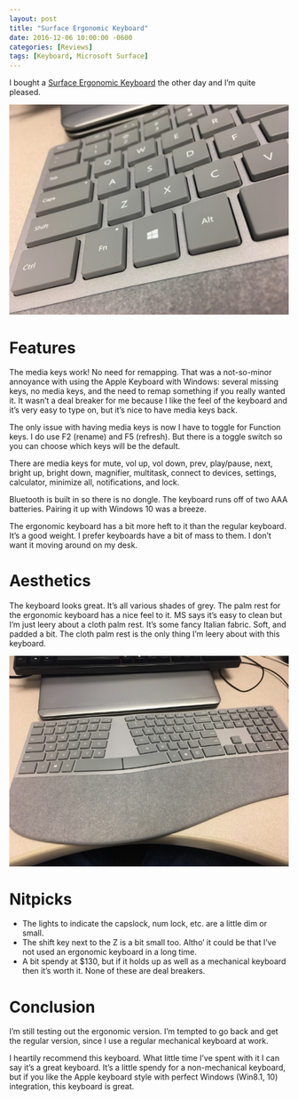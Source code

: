 ```yaml
---
layout: post
title: "Surface Ergonomic Keyboard"
date: 2016-12-06 10:00:00 -0600
categories: [Reviews]
tags: [Keyboard, Microsoft Surface]
---
```


I bought a [Surface Ergonomic Keyboard](https://www.microsoft.com/en-us/surface/accessories/surface-ergonomic-keyboard) the other day and I’m quite pleased.

![pic](/assets/2016/12/surfacekb.jpg)

# Features

The media keys work! No need for remapping. That was a not-so-minor annoyance with using the Apple Keyboard with Windows: several missing keys, no media keys, and the need to remap something if you really wanted it. It wasn’t a deal breaker for me because I like the feel of the keyboard and it’s very easy to type on, but it’s nice to have media keys back.

The only issue with having media keys is now I have to toggle for Function keys. I do use F2 (rename) and F5 (refresh). But there is a toggle switch so you can choose which keys will be the default.

There are media keys for mute, vol up, vol down, prev, play/pause, next, bright up, bright down, magnifier, multitask, connect to devices, settings, calculator, minimize all, notifications, and lock.

Bluetooth is built in so there is no dongle. The keyboard runs off of two AAA batteries. Pairing it up with Windows 10 was a breeze.

The ergonomic keyboard has a bit more heft to it than the regular keyboard. It’s a good weight. I prefer keyboards have a bit of mass to them. I don’t want it moving around on my desk.

# Aesthetics

The keyboard looks great. It’s all various shades of grey. The palm rest for the ergonomic keyboard has a nice feel to it. MS says it’s easy to clean but I’m just leery about a cloth palm rest. It’s some fancy Italian fabric. Soft, and padded a bit. The cloth palm rest is the only thing I’m leery about with this keyboard.

![pic](/assets/2016/12/surfacekb2.jpg)

# Nitpicks

* The lights to indicate the capslock, num lock, etc. are a little dim or small.
* The shift key next to the Z is a bit small too. Altho’ it could be that I’ve not used an ergonomic keyboard in a long time.
* A bit spendy at $130, but if it holds up as well as a mechanical keyboard then it’s worth it.
None of these are deal breakers.

# Conclusion

I’m still testing out the ergonomic version. I’m tempted to go back and get the regular version, since I use a regular mechanical keyboard at work.

I heartily recommend this keyboard. What little time I’ve spent with it I can say it’s a great keyboard. It’s a little spendy for a non-mechanical keyboard, but if you like the Apple keyboard style with perfect Windows (Win8.1, 10) integration, this keyboard is great.
